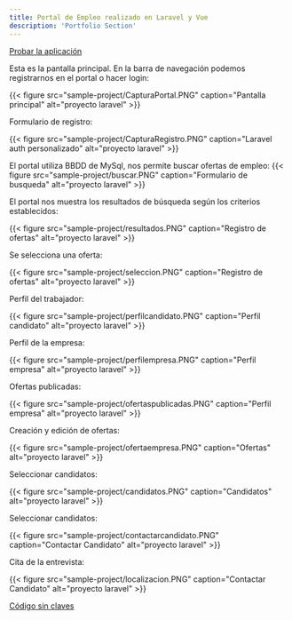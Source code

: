 ```yaml
---
title: Portal de Empleo realizado en Laravel y Vue
description: 'Portfolio Section'
---
```



[Probar la aplicación](https://pedro-manuel-cubo-laravelvue.herokuapp.com/)

Esta es la pantalla principal. En la barra de navegación podemos registrarnos en el portal o hacer login:

{{< figure src="sample-project/CapturaPortal.PNG" caption="Pantalla principal" alt="proyecto laravel" >}}

Formulario de registro: 

{{< figure src="sample-project/CapturaRegistro.PNG" caption="Laravel auth personalizado" alt="proyecto laravel" >}}

El portal utiliza BBDD de MySql, nos permite buscar ofertas de empleo:
{{< figure src="sample-project/buscar.PNG" caption="Formulario de busqueda" alt="proyecto laravel" >}}

El portal nos muestra los resultados de búsqueda según los criterios establecidos:

{{< figure src="sample-project/resultados.PNG" caption="Registro de ofertas" alt="proyecto laravel" >}}

Se selecciona una oferta:

{{< figure src="sample-project/seleccion.PNG" caption="Registro de ofertas" alt="proyecto laravel" >}}

Perfil del trabajador:

{{< figure src="sample-project/perfilcandidato.PNG" caption="Perfil candidato" alt="proyecto laravel" >}}

Perfil de la empresa:

{{< figure src="sample-project/perfilempresa.PNG" caption="Perfil empresa" alt="proyecto laravel" >}}

Ofertas publicadas:

{{< figure src="sample-project/ofertaspublicadas.PNG" caption="Perfil empresa" alt="proyecto laravel" >}}

Creación y edición de ofertas:

{{< figure src="sample-project/ofertaempresa.PNG" caption="Ofertas" alt="proyecto laravel" >}}

Seleccionar candidatos:

{{< figure src="sample-project/candidatos.PNG" caption="Candidatos" alt="proyecto laravel" >}}

Seleccionar candidatos:

{{< figure src="sample-project/contactarcandidato.PNG" caption="Contactar Candidato" alt="proyecto laravel" >}}

Cita de la entrevista:

{{< figure src="sample-project/localizacion.PNG" caption="Contactar Candidato" alt="proyecto laravel" >}}



[Código sin claves](https://www.dropbox.com/s/8zqho1amtsyji1g/LaravelPortalDeEmpleo-master.zip?dl=0)
